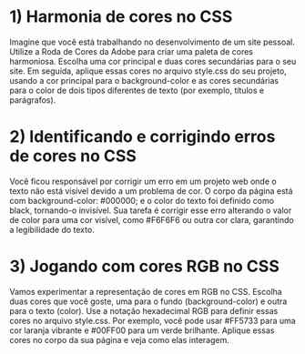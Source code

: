 # 1) Harmonia de cores no CSS
Imagine que você está trabalhando no desenvolvimento de um site pessoal. Utilize a Roda de Cores da Adobe para criar uma paleta de cores harmoniosa. Escolha uma cor principal e duas cores secundárias para o seu site. Em seguida, aplique essas cores no arquivo style.css do seu projeto, usando a cor principal para o background-color e as cores secundárias para o color de dois tipos diferentes de texto (por exemplo, títulos e parágrafos).

# 2) Identificando e corrigindo erros de cores no CSS
Você ficou responsável por corrigir um erro em um projeto web onde o texto não está visível devido a um problema de cor. O corpo da página está com background-color: #000000; e o color do texto foi definido como black, tornando-o invisível. Sua tarefa é corrigir esse erro alterando o valor de color para uma cor visível, como #F6F6F6 ou outra cor clara, garantindo a legibilidade do texto.

# 3) Jogando com cores RGB no CSS
Vamos experimentar a representação de cores em RGB no CSS. Escolha duas cores que você goste, uma para o fundo (background-color) e outra para o texto (color). Use a notação hexadecimal RGB para definir essas cores no arquivo style.css. Por exemplo, você pode usar #FF5733 para uma cor laranja vibrante e #00FF00 para um verde brilhante. Aplique essas cores no corpo da sua página e veja como elas interagem.
